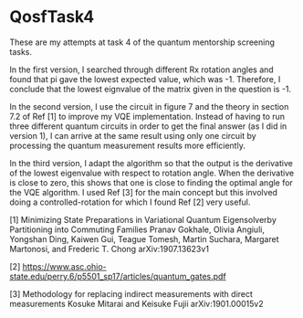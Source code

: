 # QosfTask4

These are my attempts at task 4 of the quantum mentorship screening tasks. 

In the first version, I searched through different Rx rotation angles and found that pi gave the lowest expected value, which was -1. Therefore, I conclude that the lowest eignvalue of the matrix given in the question is -1.

In the second version, I use the circuit in figure 7 and the theory in section 7.2 of Ref [1] to improve my VQE implementation. Instead of having to run three different quantum circuits in order to get the final answer (as I did in version 1), I can arrive at the same result using only one circuit by processing the quantum measurement results more efficiently.

In the third version, I adapt the algorithm so that the output is the derivative of the lowest eigenvalue with respect to rotation angle. When the derivative is close to zero, this shows that one is close to finding the optimal angle for the VQE algorithm. I used Ref [3] for the main concept but this involved doing a controlled-rotation for which I found Ref [2] very useful.

[1] Minimizing State Preparations in Variational Quantum Eigensolverby Partitioning into Commuting Families
    Pranav Gokhale, Olivia Angiuli, Yongshan Ding, Kaiwen Gui, Teague Tomesh, Martin Suchara, Margaret Martonosi, and Frederic T. Chong
    arXiv:1907.13623v1
    
[2] https://www.asc.ohio-state.edu/perry.6/p5501_sp17/articles/quantum_gates.pdf

[3] Methodology for replacing indirect measurements with direct measurements
    Kosuke  Mitarai and  Keisuke  Fujii
    arXiv:1901.00015v2
